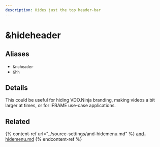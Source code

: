 ```yaml
---
description: Hides just the top header-bar
---
```


# \&hideheader

## Aliases

* `&noheader`
* `&hh`

## Details

This could be useful for hiding VDO.Ninja branding, making videos a bit larger at times, or for IFRAME use-case applications.

## Related

{% content-ref url="../source-settings/and-hidemenu.md" %}
[and-hidemenu.md](../source-settings/and-hidemenu.md)
{% endcontent-ref %}

